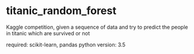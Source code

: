 # titanic_random_forest
Kaggle competition, given a sequence of data and try to predict the people in titanic which are survived or not

required: scikit-learn, pandas
python version: 3.5
